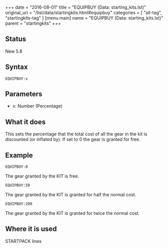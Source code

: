 +++
date = "2016-08-01"
title = "EQUIPBUY (Data: starting_kits.lst)"
original_url = "/list/data/startingkits.html#equipbuy"
categories = [ "all-tag", "startingkits-tag" ]
[menu.main]
    name = "EQUIPBUY (Data: starting_kits.lst)"
    parent = "startingkits"
+++

## Status

New 5.8

## Syntax

`EQUIPBUY:x`

## Parameters

-   x: Number (Percentage)



What it does
------------

This sets the percentage that the total cost of all the gear in the kit
is discounted (or inflated by). If set to 0 the gear is granted for
free.

Example
-------

`EQUIPBUY:0`

The gear granted by the KIT is free.

`EQUIPBUY:50`

The gear granted by the KIT is granted for half the normal cost.

`EQUIPBUY:200`

The gear granted by the KIT is granted for twice the normal cost.

Where it is used
----------------

STARTPACK lines

